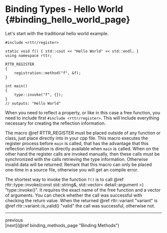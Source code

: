 Binding Types - Hello World  {#binding_hello_world_page}
===========================
Let's start with the traditional hello world example.

~~~~{.cpp}
#include <rttr/register>

static void f() { std::cout << "Hello World" << std::endl; }
using namespace rttr;

RTTR_REGISTER
{
    registration::method("f", &f);
}
  
int main()
{
    type::invoke("f", {});
}
// outputs: "Hello World"
~~~~

When you need to reflect a property, or like in this case a free function, you need to include first `#include <rttr/register>`. 
This will include everything necessary for creating the reflection information. 

The macro @ref RTTR_REGISTER must be placed outside of any function or class, just place directly into in your cpp file.
This macro executes the register process before `main` is called, 
that has the advantage that this reflection information is directly available when `main` is called.
When on the other hand the register calls are invoked manually, then these calls must be synchronized with the calls retrieving the type information.
Otherwise invalid data will be returned. Remark that this macro can only be placed one-time in a source file, otherwise you will get an compile error.

The shortest way to invoke the function `f()` is to call @ref rttr::type::invoke(const std::string&, std::vector< detail::argument >) "type::invoke()".
It requires the exact name of the free function and a vector of arguments. 
You can check whether the call was successful with checking the return value. 
When the returned @ref rttr::variant "variant" is @ref rttr::variant::is_valid() "valid" the call was successful, otherwise not.

<hr>

<div class="btn btn-default" disabled="true">previous</div><div class="btn btn-default">[next](@ref binding_methods_page "Binding Methods")</div>
